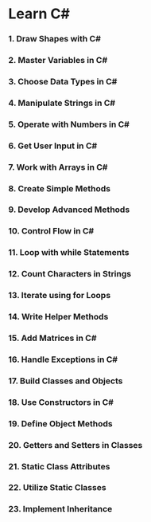 # Learn C#
### 1. Draw Shapes with C#
### 2. Master Variables in C#
### 3. Choose Data Types in C#
### 4. Manipulate Strings in C#
### 5. Operate with Numbers in C#
### 6. Get User Input in C#
### 7. Work with Arrays in C#
### 8. Create Simple Methods
### 9. Develop Advanced Methods
### 10. Control Flow in C#
### 11. Loop with while Statements
### 12. Count Characters in Strings
### 13. Iterate using for Loops
### 14. Write Helper Methods
### 15. Add Matrices in C#
### 16. Handle Exceptions in C#
### 17. Build Classes and Objects
### 18. Use Constructors in C#
### 19. Define Object Methods
### 20. Getters and Setters in Classes
### 21. Static Class Attributes
### 22. Utilize Static Classes
### 23. Implement Inheritance
